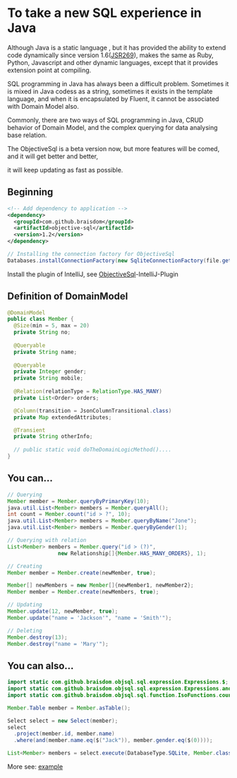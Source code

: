 # To take a new SQL experience in Java
Although Java is a static language , but it has provided the ability to extend code dynamically since version 1.6([JSR269](https://www.jcp.org/en/jsr/detail?id=269)), makes the same as Ruby, Python, Javascript and other dynamic languages, except that it provides extension point at compiling.

SQL programming in Java has always been a difficult problem. Sometimes it is mixed in Java codess as a string, sometimes it exists in the template language, and when it is encapsulated by Fluent, it cannot be associated with Domain Model also.

Commonly, there are two ways of SQL programming in Java, CRUD behavior of Domain Model, and the complex querying for data analysing base relation.

The ObjectiveSql is a beta version now, but more features will be comed, and it will get better and better,

it will keep updating as fast as possible.

## Beginning

```xml
<!-- Add dependency to application -->
<dependency>
  <groupId>com.github.braisdom</groupId>
  <artifactId>objective-sql</artifactId>
  <version>1.2</version>
</dependency>
```


```java
// Installing the connection factory for ObjectiveSql
Databases.installConnectionFactory(new SqliteConnectionFactory(file.getPath()));

```

Install the plugin of IntelliJ, see [ObjectiveSql](https://github.com/braisdom/ObjectiveSql-IntelliJ-Plugin)-IntelliJ-Plugin

## Definition of DomainModel

```java
@DomainModel
public class Member {
  @Size(min = 5, max = 20)
  private String no;
  
  @Queryable
  private String name;
  
  @Queryable
  private Integer gender;
  private String mobile;
  
  @Relation(relationType = RelationType.HAS_MANY)
  private List<Order> orders;

  @Column(transition = JsonColumnTransitional.class)
  private Map extendedAttributes;

  @Transient
  private String otherInfo;
  
  // public static void doTheDomainLogicMethod()....
}
```

## You can...

```java
// Querying
Member member = Member.queryByPrimaryKey(10);
java.util.List<Member> members = Member.queryAll();
int count = Member.count("id > ?", 10);
java.util.List<Member> members = Member.queryByName("Jone");
java.util.List<Member> members = Member.queryByGender(1);

// Querying with relation
List<Member> members = Member.query("id > (?)",
                new Relationship[]{Member.HAS_MANY_ORDERS}, 1);

// Creating
Member member = Member.create(newMember, true);

Member[] newMembers = new Member[]{newMember1, newMember2};
Member member = Member.create(newMembers, true); 

// Updating
Member.update(12, newMember, true);
Member.update("name = 'Jackson'", "name = 'Smith'");

// Deleting
Member.destroy(13);
Member.destroy("name = 'Mary'");

```

## You can also...

```java
import static com.github.braisdom.objsql.sql.expression.Expressions.$;
import static com.github.braisdom.objsql.sql.expression.Expressions.and;
import static com.github.braisdom.objsql.sql.function.IsoFunctions.count;

Member.Table member = Member.asTable();

Select select = new Select(member);
select
  .project(member.id, member.name)
  .where(and(member.name.eq($("Jack")), member.gender.eq($(0))));

List<Member> members = select.execute(DatabaseType.SQLite, Member.class);

```

More see: [example](https://github.com/braisdom/ObjectiveSql/tree/master/example/src/main/java/com/github/braisdom/objsql/example)

